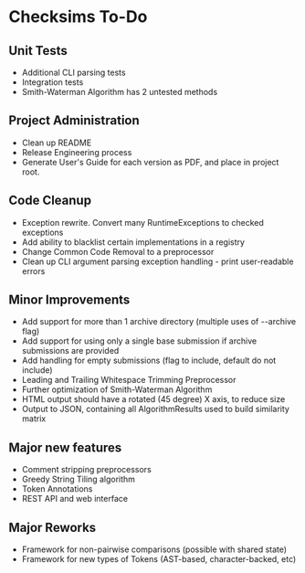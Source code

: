 Checksims To-Do
===============

Unit Tests
----------
- Additional CLI parsing tests
- Integration tests
- Smith-Waterman Algorithm has 2 untested methods

Project Administration
----------------------
- Clean up README
- Release Engineering process
- Generate User's Guide for each version as PDF, and place in project root.

Code Cleanup
------------
- Exception rewrite. Convert many RuntimeExceptions to checked exceptions
- Add ability to blacklist certain implementations in a registry
- Change Common Code Removal to a preprocessor
- Clean up CLI argument parsing exception handling - print user-readable errors

Minor Improvements
------------------
- Add support for more than 1 archive directory (multiple uses of --archive flag)
- Add support for using only a single base submission if archive submissions are provided
- Add handling for empty submissions (flag to include, default do not include)
- Leading and Trailing Whitespace Trimming Preprocessor
- Further optimization of Smith-Waterman Algorithm
- HTML output should have a rotated (45 degree) X axis, to reduce size
- Output to JSON, containing all AlgorithmResults used to build similarity matrix

Major new features
------------------
- Comment stripping preprocessors
- Greedy String Tiling algorithm
- Token Annotations
- REST API and web interface

Major Reworks
-------------
- Framework for non-pairwise comparisons (possible with shared state)
- Framework for new types of Tokens (AST-based, character-backed, etc)
